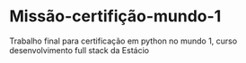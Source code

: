 # Missão-certifição-mundo-1
Trabalho final para certificação em python no mundo 1, curso desenvolvimento full stack da Estácio
